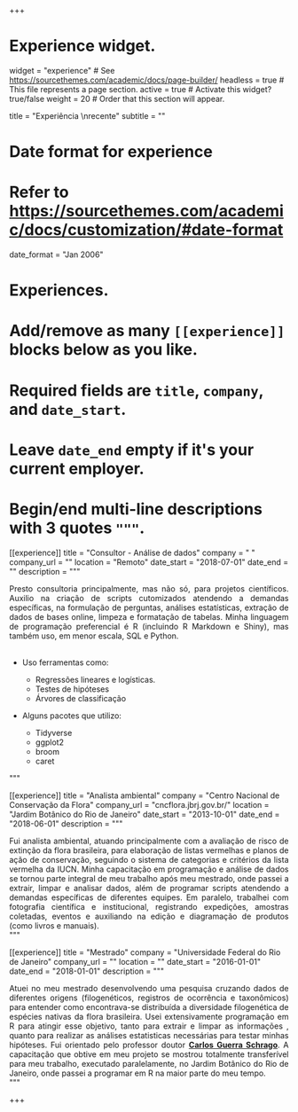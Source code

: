 +++
# Experience widget.
widget = "experience"  # See https://sourcethemes.com/academic/docs/page-builder/
headless = true  # This file represents a page section.
active = true  # Activate this widget? true/false
weight = 20  # Order that this section will appear.

title = "Experiência \nrecente"
subtitle = ""

# Date format for experience
#   Refer to https://sourcethemes.com/academic/docs/customization/#date-format
date_format = "Jan 2006"

# Experiences.
#   Add/remove as many `[[experience]]` blocks below as you like.
#   Required fields are `title`, `company`, and `date_start`.
#   Leave `date_end` empty if it's your current employer.
#   Begin/end multi-line descriptions with 3 quotes `"""`.
[[experience]]
  title = "Consultor - Análise de dados"
  company = " "
  company_url = ""
  location = "Remoto"
  date_start = "2018-07-01"
  date_end = ""
  description = """
  <DIV align="justify">
Presto consultoria principalmente, mas não só, para projetos científicos. Auxilio na criação de scripts cutomizados atendendo a demandas específicas, na formulação de perguntas, análises estatísticas, extração de dados de bases online, limpeza e formatação de tabelas. Minha linguagem de programação preferencial é R (incluindo R Markdown e Shiny), mas também uso, em menor escala, SQL e Python.
<br><br>

* Uso ferramentas como:
  + Regressões lineares e logísticas.
  + Testes de hipóteses
  + Árvores de classificação

* Alguns pacotes que utilizo:
  + Tidyverse
  + ggplot2
  + broom
  + caret

  </DIV>
  """

[[experience]]
  title = "Analista ambiental"
  company = "Centro Nacional de Conservação da Flora"
  company_url = "cncflora.jbrj.gov.br/"
  location = "Jardim Botânico do Rio de Janeiro"
  date_start = "2013-10-01"
  date_end = "2018-06-01"
  description = """
<DIV align="justify">
  Fui analista ambiental, atuando principalmente com a avaliação de risco de extinção da flora brasileira, para elaboração de listas vermelhas e planos de ação de conservação, seguindo o sistema de categorias e critérios da lista vermelha da IUCN. Minha capacitação em programação e análise de dados se tornou parte integral de meu trabalho após meu mestrado, onde passei a extrair, limpar e analisar dados, além de programar scripts atendendo a demandas específicas de diferentes equipes. Em paralelo, trabalhei com fotografia científica e institucional, registrando expedições, amostras coletadas, eventos e auxiliando na edição e diagramação de produtos (como livros e manuais).
</DIV>
  """

  [[experience]]
    title = "Mestrado"
    company = "Universidade Federal do Rio de Janeiro"
    company_url = ""
    location = ""
    date_start = "2016-01-01"
    date_end = "2018-01-01"
    description = """
<DIV align="justify">
Atuei no meu mestrado desenvolvendo uma pesquisa cruzando dados de diferentes origens (filogenéticos, registros de ocorrência e taxonômicos) para entender como encontrava-se distribuída a diversidade filogenética de espécies nativas da flora brasileira. Usei extensivamente programação em R para atingir esse objetivo, tanto para extrair e limpar as informações , quanto para realizar as análises estatisticas necessárias para testar minhas hipóteses.
Fui orientado pelo professor doutor <b><a href='https://www.researchgate.net/profile/Carlos_Schrago?_iepl%5BactivityId%5D=1239566543622175-1239566543622176&_iepl%5BactivityTimestamp%5D=1589976894&_iepl%5BactivityType%5D=person_add_publication&_iepl%5Bcontexts%5D%5B0%5D=homeFeed&_iepl%5BrecommendationActualVariant%5D=&_iepl%5BrecommendationDomain%5D=&_iepl%5BrecommendationScore%5D=&_iepl%5BrecommendationTargetActivityCombination%5D=&_iepl%5BrecommendationType%5D=&_iepl%5BfeedVisitIdentifier%5D=&_iepl%5BpositionInFeed%5D=6&_iepl%5BsingleItemViewId%5D=7hhbJel1U1JSWolgDfH1Zjrm&_iepl%5BviewId%5D=RvtvSwCuQoELcpnP0jektxRh&_iepl%5BhomeFeedVariantCode%5D=ncls&_iepl%5B__typename%5D=HomeFeedTrackingPayload&_iepl%5BinteractionType%5D=profileView&_iepl%5BtargetEntityId%5D=AC%3A1791547' target='_blank'>Carlos Guerra Schrago</a></b>. A capacitação que obtive em meu projeto se mostrou totalmente transferível para meu trabalho, executado paralelamente, no Jardim Botânico do Rio de Janeiro, onde passei a programar em R na maior parte do meu tempo.
</DIV>
    """

+++
